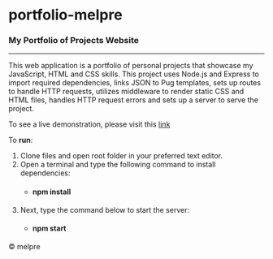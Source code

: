 # portfolio-melpre
### My Portfolio of Projects Website

* * *

This web application is a portfolio of personal projects that showcase my JavaScript, HTML and CSS skills. This project uses Node.js and Express to import required dependencies, links JSON to Pug templates, sets up routes to handle HTTP requests, utilizes middleware to render static CSS and HTML files, handles HTTP request errors and sets up a server to serve the project.

To see a live demonstration, please visit this [link](https://portfolio-melpre.herokuapp.com/)

To **run**:

1. Clone files and open root folder in your preferred text editor.
2. Open a terminal and type the following command to install dependencies:
    * #### npm install
3. Next, type the command below to start the server:
    * #### npm start





&copy; melpre
